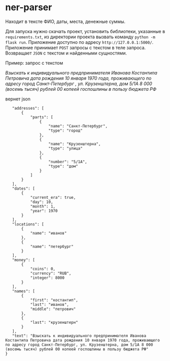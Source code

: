 # ner-parser

Находит в тексте ФИО, даты, места, денежные суммы.

Для запуска нужно скачать проект, установить библиотеки, указанные в `requirements.txt`, из директории проекта вызвать команду `python -m flask run`. Приложение доступно по адресу `http://127.0.0.1:5000/`.
Приложение принимает `POST` запросы с текстом в теле запроса. Возвращает `JSON` с текстом и найденными сущностями.

Пример: запрос с текстом

*Взыскать к индивидуального предпринимателя Иванова Костантипа
Петровича дата рождения 10 января 1970 года, проживающего по адресу город Санкт-Петербург
, ул. Крузенштерна, дом 5/1А 8 000 (восемь тысяч) рублей 00 копеей госпошлины
 в пользу бюджета РФ*
 
 вернет json
 
 ```{
    "addresses": [
        {
            "parts": [
                {
                    "name": "Санкт-Петербург",
                    "type": "город"
                },
                {
                    "name": "Крузенштерна",
                    "type": "улица"
                },
                {
                    "number": "5/1А",
                    "type": "дом"
                }
            ]
        }
    ],
    "dates": [
        {
            "current_era": true,
            "day": 10,
            "month": 1,
            "year": 1970
        }
    ],
    "locations": [
        {
            "name": "иванов"
        },
        {
            "name": "петербург"
        }
    ],
    "money": [
        {
            "coins": 0,
            "currency": "RUB",
            "integer": 8000
        }
    ],
    "names": [
        {
            "first": "костантип",
            "last": "иванов",
            "middle": "петрович"
        },
        {
            "last": "крузенштерн"
        }
    ],
    "text": "Взыскать к индивидуального предпринимателя Иванова Костантипа Петровича дата рождения 10 января 1970 года, проживающего по адресу город Санкт-Петербург, ул. Крузенштерна, дом 5/1А 8 000 (восемь тысяч) рублей 00 копеей госпошлины в пользу бюджета РФ"
}
 